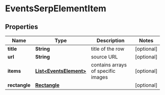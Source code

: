 

# EventsSerpElementItem


## Properties

| Name | Type | Description | Notes |
|------------ | ------------- | ------------- | -------------|
|**title** | **String** | title of the row |  [optional] |
|**url** | **String** | source URL |  [optional] |
|**items** | [**List&lt;EventsElement&gt;**](EventsElement.md) | contains arrays of specific images |  [optional] |
|**rectangle** | [**Rectangle**](Rectangle.md) |  |  [optional] |



